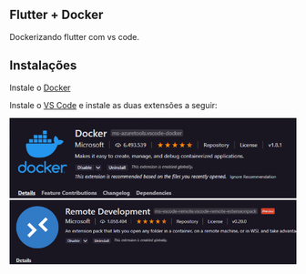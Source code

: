 ## Flutter + Docker
Dockerizando flutter com vs code.

## Instalações

Instale o [Docker](https://www.docker.com/)

Instale o [VS Code](https://code.visualstudio.com/) e instale as duas extensões a seguir:

![Extensão Docker](print/Docker.png)
![Extensão Remote Development](print/Remote_development.png)
